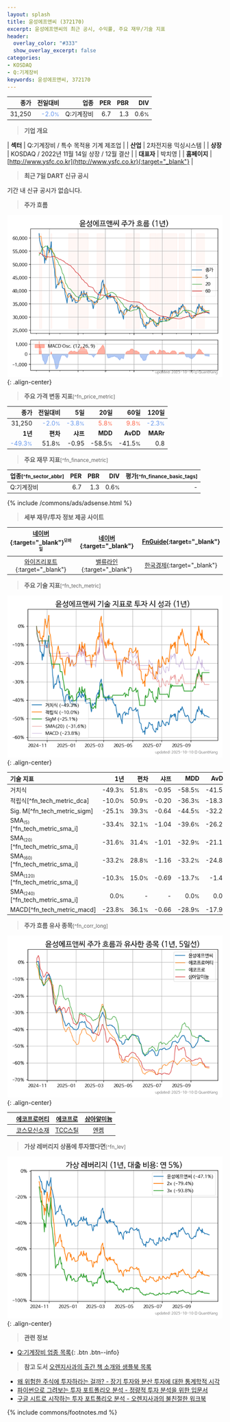```yaml
---
layout: splash
title: 윤성에프앤씨 (372170)
excerpt: 윤성에프앤씨의 최근 공시, 수익률, 주요 재무/기술 지표
header:
  overlay_color: "#333"
  show_overlay_excerpt: false
categories:
- KOSDAQ
- Q:기계장비
keywords: 윤성에프앤씨, 372170
---
```


| **종가** | **전일대비** | **업종** | **PER** | **PBR** | **DIV** |
| -------: | -----------: | -------: | ------: | ------: | ------: |
| 31,250 | <span style="color: cornflowerblue">-2.0<small>%</small></span> | Q:기계장비 | 6.7 | 1.3 | 0.6<small>%</small> |

<!-- more -->


> **기업 개요**<a id="company"></a>

| <span style="white-space:nowrap;">**섹터**</span> | Q:기계장비 / 특수 목적용 기계 제조업 |
| <span style="white-space:nowrap;">**산업**</span> | 2차전지용 믹싱시스템 |
| <span style="white-space:nowrap;">**상장**</span> | KOSDAQ / 2022년 11월 14일 상장 / 12월 결산 |
| <span style="white-space:nowrap;">**대표자**</span> | 박치영 |
| <span style="white-space:nowrap;">**홈페이지**</span> | [http://www.ysfc.co.kr](http://www.ysfc.co.kr){:target="_blank"} |


> **최근 7일 DART 신규 공시**<a id="dart"></a>

기간 내 신규 공시가 없습니다.


> **주가 흐름**<a id="price"></a>

![372170](/stock/images/372170.png){: .align-center}


> **주요 가격 변동 지표**<small>[^fn_price_metric]</small>

| **종가** | **전일대비** | **5일** | **20일** | **60일** | **120일** |
| -------: | -----------: | ------: | -------: | -------: | --------: |
| 31,250 | <span style="color: cornflowerblue">-2.0<small>%</small></span> | <span style="color: cornflowerblue">-3.8<small>%</small></span> | <span style="color: tomato">5.8<small>%</small></span> | <span style="color: tomato">9.8<small>%</small></span> | <span style="color: cornflowerblue">-2.3<small>%</small></span> |
| **1년** | **편차** | **샤프** | **MDD** | **AvDD** | **MARr** |
| <span style="color: cornflowerblue">-49.3<small>%</small></span> | 51.8<small>%</small> | -0.95 | -58.5<small>%</small> | -41.5<small>%</small> | 0.8 |


> **주요 재무 지표**<small>[^fn_finance_metric]</small>

| **업종**<small>[^fn_sector_abbr]</small> | **PER** | **PBR** | **DIV** | **평가**<small>[^fn_finance_basic_tags]</small> |
| :--------------------------------------- | ------: | ------: | ------: | ----------------------------------------------: |
| Q:기계장비 | 6.7 | 1.3 | 0.6<small>%</small> | - |



{% include /commons/ads/adsense.html %}

> **세부 재무/투자 정보 제공 사이트**

| [네이버](https://m.stock.naver.com/domestic/stock/372170/finance/summary){:target="_blank"}<sup><small>모바일</small></sup> | [네이버](https://finance.naver.com/item/coinfo.naver?code=372170){:target="_blank"} | [FnGuide](https://comp.fnguide.com/SVO2/ASP/SVD_Invest.asp?gicode=A372170&MenuYn=Y){:target="_blank"} |
| :---: | :---: | :---: |
| [와이즈리포트](https://comp.wisereport.co.kr/company/c1040001.aspx?cmp_cd=372170){:target="_blank"} | [밸류라인](https://www.valueline.co.kr/finance/summary/372170){:target="_blank"} | [한국경제](https://markets.hankyung.com/stock/372170/financial-summary){:target="_blank"} |


> **주요 기술 지표**<small>[^fn_tech_metric]</small>


![372170](/stock/images/372170_tech.png){: .align-center}

| **기술 지표** | **1년** | **편차** | **샤프** | **MDD** | **AvDD** |
| :------------ | ------: | -----------: | -------: | ------: | -------: |
| 거치식 | -49.3<small>%</small> | 51.8<small>%</small> | -0.95 | -58.5<small>%</small> | -41.5<small>%</small> |
| 적립식[^fn_tech_metric_dca] | -10.0<small>%</small> | 50.9<small>%</small> | -0.20 | -36.3<small>%</small> | -18.3<small>%</small> |
| Sig. M[^fn_tech_metric_sigm] | -25.1<small>%</small> | 39.3<small>%</small> | -0.64 | -44.5<small>%</small> | -32.2<small>%</small> |
| SMA<small><sub>(5)</sub></small>[^fn_tech_metric_sma_i] | -33.4<small>%</small> | 32.1<small>%</small> | -1.04 | -39.6<small>%</small> | -26.2<small>%</small> |
| SMA<small><sub>(20)</sub></small>[^fn_tech_metric_sma_i] | -31.6<small>%</small> | 31.4<small>%</small> | -1.01 | -32.9<small>%</small> | -21.1<small>%</small> |
| SMA<small><sub>(60)</sub></small>[^fn_tech_metric_sma_i] | -33.2<small>%</small> | 28.8<small>%</small> | -1.16 | -33.2<small>%</small> | -24.8<small>%</small> |
| SMA<small><sub>(120)</sub></small>[^fn_tech_metric_sma_i] | -10.3<small>%</small> | 15.0<small>%</small> | -0.69 | -13.7<small>%</small> | -1.4<small>%</small> |
| SMA<small><sub>(240)</sub></small>[^fn_tech_metric_sma_i] | 0.0<small>%</small> | - | - | 0.0<small>%</small> | 0.0<small>%</small> |
| MACD[^fn_tech_metric_macd] | -23.8<small>%</small> | 36.1<small>%</small> | -0.66 | -28.9<small>%</small> | -17.9<small>%</small> |


> **주가 흐름 유사 종목**<a id="corr"></a><small>[^fn_corr_long]</small>

![372170](/stock/images/372170_corr.png){: .align-center}

|       | [에코프로머티](/450080/) | [에코프로](/086520/) | [삼아알미늄](/006110/) |
| :---: | :------------------------------------: | :------------------------------------: | :------------------------------------: |
|       | [코스모신소재](/005070/) | [TCC스틸](/002710/) | [엔켐](/348370/) |


> **가상 레버리지 상품에 투자했다면**<a id="2x"></a><small>[^fn_lev]</small>

![372170](/stock/images/372170_2x.png){: .align-center}


> **관련 정보**

- [Q:기계장비 업종 목록](/stats/sector/kosdaq_업종_기계장비_종목/){: .btn .btn--info}

> **참고 도서** [오렌지사과의 출간 책 소개와 샘플북 목록](https://kongdori.tistory.com/691)

- [왜 위험한 주식에 투자하라는 걸까? - 장기 투자와 분산 투자에 대한 통계학적 시각](https://kongdori.tistory.com/421)
- [파이썬으로 그려보는 투자 포트폴리오 분석  - 정량적 투자 분석을 위한 입문서](https://kongdori.tistory.com/643)
- [구글 시트로 시작하는 투자 포트폴리오 분석 - 오렌지사과의 불친절한 워크북](https://kongdori.tistory.com/449)


{% include commons/footnotes.md %}